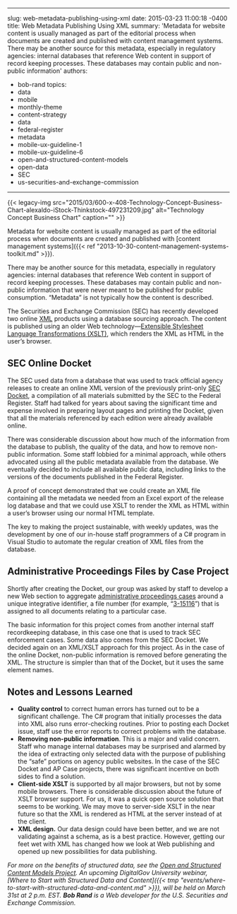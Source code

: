 
---
slug: web-metadata-publishing-using-xml
date: 2015-03-23 11:00:18 -0400
title: Web Metadata Publishing Using XML
summary: 'Metadata for website content is usually managed as part of the editorial process when documents are created and published with content management systems. There may be another source for this metadata, especially in regulatory agencies: internal databases that reference Web content in support of record keeping processes. These databases may contain public and non-public information'
authors:
  - bob-rand
topics:
  - data
  - mobile
  - monthly-theme
  - content-strategy
  - data
  - federal-register
  - metadata
  - mobile-ux-guideline-1
  - mobile-ux-guideline-6
  - open-and-structured-content-models
  - open-data
  - SEC
  - us-securities-and-exchange-commission
---

{{< legacy-img src="2015/03/600-x-408-Technology-Concept-Business-Chart-alexaldo-iStock-Thinkstock-497231209.jpg" alt="Technology Concept Business Chart" caption="" >}}

Metadata for website content is usually managed as part of the editorial process when documents are created and published with [content management systems]({{< ref "2013-10-30-content-management-systems-toolkit.md" >}}).

There may be another source for this metadata, especially in regulatory agencies: internal databases that reference Web content in support of record keeping processes. These databases may contain public and non-public information that were never meant to be published for public consumption. “Metadata” is not typically how the content is described.

The Securities and Exchange Commission (SEC) has recently developed two online [XML](http://en.wikipedia.org/wiki/XML "XML - Wikipedia, the free encyclopedia") products using a database sourcing approach. The content is published using an older Web technology—[Extensible Stylesheet Language Transformations (XSLT)](http://en.wikipedia.org/wiki/XSLT "XSLT - Wikipedia, the free encyclopedia"), which renders the XML as HTML in the user’s browser.

## SEC Online Docket

The SEC used data from a database that was used to track official agency releases to create an online XML version of the previously print-only [SEC Docket](http://www.sec.gov/about/sec-docket.shtml), a compilation of all materials submitted by the SEC to the Federal Register. Staff had talked for years about saving the significant time and expense involved in preparing layout pages and printing the Docket, given that all the materials referenced by each edition were already available online.

There was considerable discussion about how much of the information from the database to publish, the quality of the data, and how to remove non-public information. Some staff lobbied for a minimal approach, while others advocated using all the public metadata available from the database. We eventually decided to include all available public data, including links to the versions of the documents published in the Federal Register.

A proof of concept demonstrated that we could create an XML file containing all the metadata we needed from an Excel export of the release log database and that we could use XSLT to render the XML as HTML within a user’s browser using our normal HTML template.

The key to making the project sustainable, with weekly updates, was the development by one of our in-house staff programmers of a C# program in Visual Studio to automate the regular creation of XML files from the database.

## Administrative Proceedings Files by Case Project

Shortly after creating the Docket, our group was asked by staff to develop a new Web section to aggregate [administrative proceedings cases](http://www.sec.gov/litigation/apdocuments.shtml) around a unique integrative identifier, a file number (for example, “[3-15116](http://www.sec.gov/litigation/apdocuments/ap-3-15116.xml)”) that is assigned to all documents relating to a particular case.

The basic information for this project comes from another internal staff recordkeeping database, in this case one that is used to track SEC enforcement cases. Some data also comes from the SEC Docket. We decided again on an XML/XSLT approach for this project. As in the case of the online Docket, non-public information is removed before generating the XML. The structure is simpler than that of the Docket, but it uses the same element names.

## Notes and Lessons Learned

  * **Quality control** to correct human errors has turned out to be a significant challenge. The C# program that initially processes the data into XML also runs error-checking routines. Prior to posting each Docket issue, staff use the error reports to correct problems with the database.
  * **Removing non-public information**. This is a major and valid concern. Staff who manage internal databases may be surprised and alarmed by the idea of extracting only selected data with the purpose of publishing the “safe” portions on agency public websites. In the case of the SEC Docket and AP Case projects, there was significant incentive on both sides to find a solution.
  * **Client-side XSLT** is supported by all major browsers, but not by some mobile browsers. There is considerable discussion about the future of XSLT browser support. For us, it was a quick open source solution that seems to be working. We may move to server-side XSLT in the near future so that the XML is rendered as HTML at the server instead of at the client.
  * **XML design.** Our data design could have been better, and we are not validating against a schema, as is a best practice. However, getting our feet wet with XML has changed how we look at Web publishing and opened up new possibilities for data publishing.

_For more on the benefits of structured data, see the [Open and Structured Content Models Project](http://gsa.github.io/Open-And-Structured-Content-Models). An upcoming DigitalGov University webinar, [Where to Start with Structured Data and Content]({{< tmp "events/where-to-start-with-structured-data-and-content.md" >}}), will be held on March 31st at 2 p.m. EST._ _**Bob Rand** is a Web developer for the U.S. Securities and Exchange Commission._
